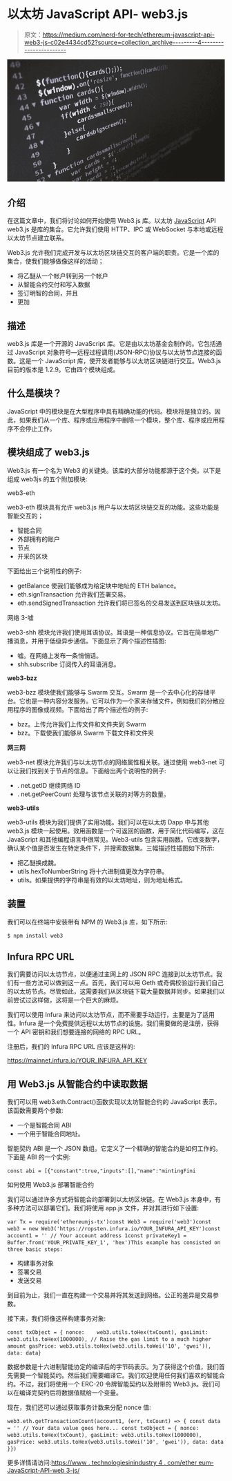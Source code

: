 # 以太坊 JavaScript API- web3.js

> 原文：<https://medium.com/nerd-for-tech/ethereum-javascript-api-web3-js-c02e4434cd52?source=collection_archive---------4----------------------->

![](img/6b3112af34979c8984df0790609ed920.png)

## 介绍

在这篇文章中，我们将讨论如何开始使用 Web3.js 库。以太坊 [JavaScript](https://www.technologiesinindustry4.com/javascript-yui-test-framework/) API web3.js 是库的集合。它允许我们使用 HTTP、IPC 或 WebSocket 与本地或远程以太坊节点建立联系。

Web3.js 允许我们完成开发与以太坊区块链交互的客户端的职责。它是一个库的集合，使我们能够做像这样的活动；

*   将乙醚从一个帐户转到另一个帐户
*   从智能合约交付和写入数据
*   签订明智的合同，并且
*   更加

## 描述

web3.js 库是一个开源的 JavaScript 库。它是由以太坊基金会制作的。它包括通过 JavaScript 对象符号—远程过程调用(JSON-RPC)协议与以太坊节点连接的函数。这是一个 JavaScript 库，使开发者能够与以太坊区块链进行交互。Web3.js 目前的版本是 1.2.9。它由四个模块组成。

## 什么是模块？

JavaScript 中的模块是在大型程序中具有精确功能的代码。模块将是独立的。因此，如果我们从一个库、程序或应用程序中删除一个模块，整个库、程序或应用程序不会停止工作。

## 模块组成了 web3.js

Web3.js 有一个名为 Web3 的关键类。该库的大部分功能都源于这个类。以下是组成 web3js 的五个附加模块:

web3-eth

web3-eth 模块具有允许 web3.js 用户与以太坊区块链交互的功能。这些功能是智能交互的；

*   智能合同
*   外部拥有的账户
*   节点
*   开采的区块

下面给出三个说明性的例子:

*   getBalance 使我们能够成为给定块中地址的 ETH balance。
*   eth.signTransaction 允许我们签署交易。
*   eth.sendSignedTransaction 允许我们将已签名的交易发送到区块链以太坊。

网络 3-嘘

web3-shh 模块允许我们使用耳语协议。耳语是一种信息协议。它旨在简单地广播消息，并用于低级异步通信。下面显示了两个描述性插图:

*   嘘。在网络上发布一条悄悄话。
*   shh.subscribe 订阅传入的耳语消息。

**web3-bzz**

web3-bzz 模块使我们能够与 Swarm 交互。Swarm 是一个去中心化的存储平台。它也是一种内容分发服务。它可以作为一个家来存储文件，例如我们的分散应用程序的图像或视频。下面给出了两个描述性的例子:

*   bzz。上传允许我们上传文件和文件夹到 Swarm
*   bzz。下载使我们能够从 Swarm 下载文件和文件夹

**网三网**

web3-net 模块允许我们与以太坊节点的网络属性相关联。通过使用 web3-net 可以让我们找到关于节点的信息。下面给出两个说明性的例子:

*   . net.getID 继续网络 ID
*   . net.getPeerCount 处理与该节点关联的对等方的数量。

**web3-utils**

web3-utils 模块为我们提供了实用功能。我们可以在以太坊 Dapp 中与其他 web3.js 模块一起使用。效用函数是一个可返回的函数，用于简化代码编写，这在 JavaScript 和其他编程语言中很常见。Web3-utils 包含实用函数。它改变数字，确认某个值是否发生在特定条件下，并搜索数据集。三幅描述性插图如下所示:

*   把乙醚换成魏。
*   utils.hexToNumberString 将十六进制值更改为字符串。
*   utils。如果提供的字符串是有效的以太坊地址，则为地址格式。

## 装置

我们可以在终端中安装带有 NPM 的 Web3.js 库，如下所示:

```
$ npm install web3
```

## Infura RPC URL

我们需要访问以太坊节点，以便通过主网上的 JSON RPC 连接到以太坊节点。我们有一些方法可以做到这一点。首先，我们可以用 Geth 或奇偶校验运行我们自己的以太坊节点。尽管如此，这需要我们从区块链下载大量数据并同步。如果我们以前尝试过这样做，这将是一个巨大的麻烦。

我们可以使用 Infura 来访问以太坊节点，而不需要手动运行，主要是为了适用性。Infura 是一个免费提供远程以太坊节点的设施。我们需要做的是注册，获得一个 API 密钥和我们想要连接的网络的 RPC URL。

注册后，我们的 Infura RPC URL 应该是这样的:

https://mainnet.infura.io/YOUR_INFURA_API_KEY

## 用 Web3.js 从智能合约中读取数据

我们可以用 web3.eth.Contract()函数实现以太坊智能合约的 JavaScript 表示。该函数需要两个参数:

*   一个是智能合同 ABI
*   一个用于智能合同地址。

智能契约 ABI 是一个 JSON 数组。它定义了一个精确的智能合约是如何工作的。下面是 ABI 的一个实例:

```
const abi = [{"constant":true,"inputs":[],"name":"mintingFini
```

如何使用 Web3.js 部署智能合约

我们可以通过许多方式将智能合约部署到以太坊区块链。在 Web3.js 本身中，有多种方法可以部署它们。我们将使用 app.js 文件，并对其进行如下设置:

```
var Tx = require('ethereumjs-tx')const Web3 = require('web3')const web3 = new Web3('https://ropsten.infura.io/YOUR_INFURA_API_KEY')const account1 = '' // Your account address 1const privateKey1 = Buffer.from('YOUR_PRIVATE_KEY_1', 'hex')This example has consisted on three basic steps:
```

*   构建事务对象
*   签署交易
*   发送交易

到目前为止，我们一直在构建一个交易并将其发送到网络。公正的差异是交易参数。

接下来，我们将像这样构建事务对象:

```
const txObject = { nonce:    web3.utils.toHex(txCount), gasLimit: web3.utils.toHex(1000000), // Raise the gas limit to a much higher amount gasPrice: web3.utils.toHex(web3.utils.toWei('10', 'gwei')), data: data}
```

数据参数是十六进制智能协定的编译后的字节码表示。为了获得这个价值，我们首先需要一个智能契约。然后我们需要编译它。我们欢迎使用任何我们喜欢的智能合约。不过，我们将使用一个 ERC-20 令牌智能契约以及附带的 Web3.js。我们可以在编译完契约后将数据值赋给一个变量。

现在，我们还可以通过获取事务计数来分配 nonce 值:

```
web3.eth.getTransactionCount(account1, (err, txCount) => { const data = '' // Your data value goes here... const txObject = { nonce:    web3.utils.toHex(txCount), gasLimit: web3.utils.toHex(1000000), gasPrice: web3.utils.toHex(web3.utils.toWei('10', 'gwei')), data: data }})
```

更多详情请访问:[https://www . technologiesinindustry 4 . com/ether eum-JavaScript-API-web 3-js/](https://www.technologiesinindustry4.com/ethereum-javascript-api-web3-js/)